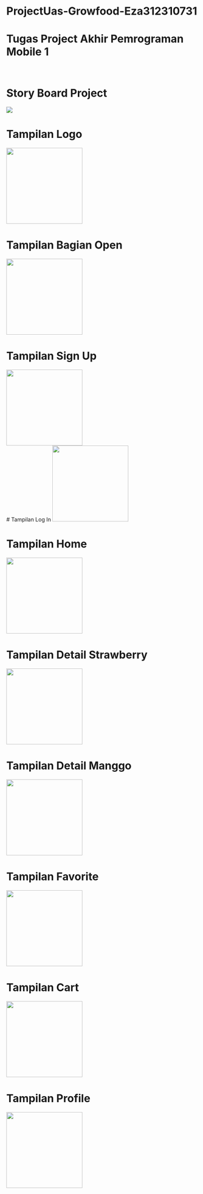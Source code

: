 # ProjectUas-Growfood-Eza312310731
# Tugas Project Akhir Pemrograman Mobile 1 
<br>

# Story Board Project
<img src="sb.png" >

# Tampilan Logo 
<img src="/pem_mobile/logo.png" width="200" >
<br>

# Tampilan Bagian Open
<img src="/pem_mobile/open.png" width="200" >
<br>

# Tampilan Sign Up 
<img src="/pem_mobile/signup.png" width="200" >
<br>
# Tampilan Log In
<img src="/pem_mobile/login.png" width="200" >
<br>

# Tampilan Home
<img src="/pem_mobile/home.png" width="200" >
<br>

# Tampilan Detail Strawberry
<img src="/pem_mobile/detailstraw.png" width="200" >
<br>

# Tampilan Detail Manggo
<img src="/pem_mobile/detailmanggo.png" width="200" >
<br>

# Tampilan Favorite 
<img src="/pem_mobile/favorite.png" width="200" >
<br>

# Tampilan Cart
<img src="/pem_mobile/cart.png" width="200" >
<br>

# Tampilan Profile
<img src="/pem_mobile/profile.png" width="200" >

